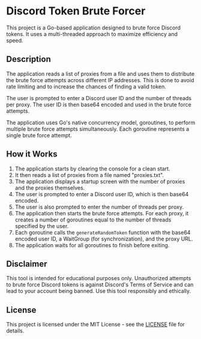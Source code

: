 # Discord Token Brute Forcer

This project is a Go-based application designed to brute force Discord tokens. It uses a multi-threaded approach to maximize efficiency and speed.

## Description

The application reads a list of proxies from a file and uses them to distribute the brute force attempts across different IP addresses. This is done to avoid rate limiting and to increase the chances of finding a valid token.

The user is prompted to enter a Discord user ID and the number of threads per proxy. The user ID is then base64 encoded and used in the brute force attempts.

The application uses Go's native concurrency model, goroutines, to perform multiple brute force attempts simultaneously. Each goroutine represents a single brute force attempt.

## How it Works

1. The application starts by clearing the console for a clean start.
2. It then reads a list of proxies from a file named "proxies.txt".
3. The application displays a startup screen with the number of proxies and the proxies themselves.
4. The user is prompted to enter a Discord user ID, which is then base64 encoded.
5. The user is also prompted to enter the number of threads per proxy.
6. The application then starts the brute force attempts. For each proxy, it creates a number of goroutines equal to the number of threads specified by the user.
7. Each goroutine calls the `generateRandomToken` function with the base64 encoded user ID, a WaitGroup (for synchronization), and the proxy URL.
8. The application waits for all goroutines to finish before exiting.

## Disclaimer

This tool is intended for educational purposes only. Unauthorized attempts to brute force Discord tokens is against Discord's Terms of Service and can lead to your account being banned. Use this tool responsibly and ethically.

## License

This project is licensed under the MIT License - see the [LICENSE](LICENSE) file for details.
